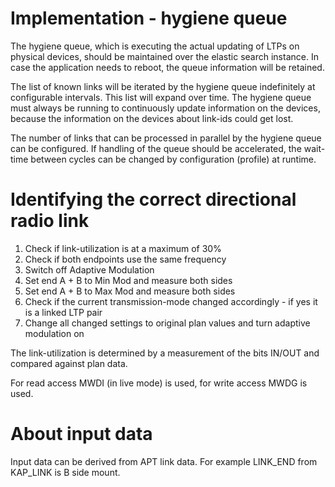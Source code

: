 
# Implementation - hygiene queue

The hygiene queue, which is executing the actual updating of LTPs on physical devices, should be maintained
over the elastic search instance. In case the application needs to reboot, the queue information will be retained.

The list of known links will be iterated by the hygiene queue indefinitely at configurable intervals. This list will expand over time.
The hygiene queue must always be running to continuously update information on the devices, because the information on the devices
about link-ids could get lost.

The number of links that can be processed in parallel by the hygiene queue can be configured.
If handling of the queue should be accelerated, the wait-time between cycles can be changed by configuration (profile) at runtime.

# Identifying the correct directional radio link

1) Check if link-utilization is at a maximum of 30%
2) Check if both endpoints use the same frequency
3) Switch off Adaptive Modulation
4) Set end A + B to Min Mod and measure both sides
5) Set end A + B to Max Mod and measure both sides
6) Check if the current transmission-mode changed accordingly - if yes it is a linked LTP pair
7) Change all changed settings to original plan values and turn adaptive modulation on

The link-utilization is determined by a measurement of the bits IN/OUT and compared against plan data.

For read access MWDI (in live mode) is used, for write access MWDG is used.

# About input data
Input data can be derived from APT link data. For example LINK_END from KAP_LINK is B side mount.